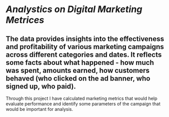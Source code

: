 # *Analystics on Digital Marketing Metrices*
 ## The data provides insights into the effectiveness and profitability of various marketing campaigns across different categories and dates. It reflects some facts about what happened - how much was spent, amounts earned, how customers behaved (who clicked on the ad banner, who signed up, who paid).
Through this project I have calculated marketing metrics that would help evaluate performance and identify some parameters of the campaign that would be important for analysis.


